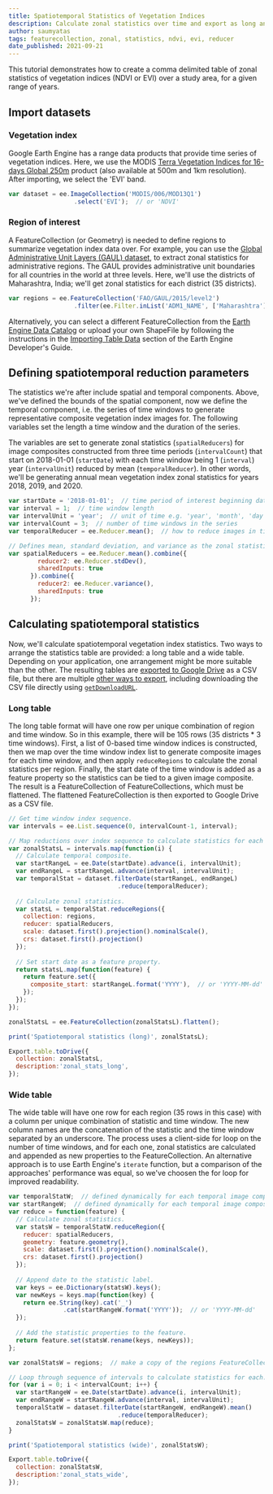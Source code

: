 ```yaml
---
title: Spatiotemporal Statistics of Vegetation Indices
description: Calculate zonal statistics over time and export as long and wide tables in common delimited format.
author: saumyatas
tags: featurecollection, zonal, statistics, ndvi, evi, reducer
date_published: 2021-09-21
---
```

<!--
Copyright 2021 The Google Earth Engine Community Authors

Licensed under the Apache License, Version 2.0 (the "License");
you may not use this file except in compliance with the License.
You may obtain a copy of the License at

    https://www.apache.org/licenses/LICENSE-2.0

Unless required by applicable law or agreed to in writing, software
distributed under the License is distributed on an "AS IS" BASIS,
WITHOUT WARRANTIES OR CONDITIONS OF ANY KIND, either express or implied.
See the License for the specific language governing permissions and
limitations under the License.
-->

This tutorial demonstrates how to create a comma delimited table of zonal
statistics of vegetation indices (NDVI or EVI) over a study area, for a given
range of years.

## Import datasets

### Vegetation index

Google Earth Engine has a range data products that provide time series of
vegetation indices. Here, we use the MODIS 
[Terra Vegetation Indices for 16-days Global 250m](https://developers.google.com/earth-engine/datasets/catalog/MODIS_006_MOD13Q1)
product (also available at 500m and 1km resolution). After importing, we select
the 'EVI' band.

```js
var dataset = ee.ImageCollection('MODIS/006/MOD13Q1')
                  .select('EVI');  // or 'NDVI'
```

### Region of interest 

A FeatureCollection (or Geometry) is needed to define regions to summarize
vegetation index data over. For example, you can use the
[Global Administrative Unit Layers (GAUL) dataset](https://developers.google.com/earth-engine/datasets/catalog/FAO_GAUL_2015_level2?hl=en),
to extract zonal statistics for administrative regions. The GAUL provides
administrative unit boundaries for all countries in the world at three levels.
Here, we'll use the districts of Maharashtra, India; we'll get zonal
statistics for each district (35 districts).

```js
var regions = ee.FeatureCollection('FAO/GAUL/2015/level2')
                  .filter(ee.Filter.inList('ADM1_NAME', ['Maharashtra']));
```

Alternatively, you can select a different FeatureCollection from the
[Earth Engine Data Catalog](https://developers.google.com/earth-engine/datasets)
or upload your own ShapeFile by following the instructions in the
[Importing Table Data](https://developers.google.com/earth-engine/guides/table_upload)
section of the Earth Engine Developer's Guide.

## Defining spatiotemporal reduction parameters

The statistics we're after include spatial and temporal components. Above,
we've defined the bounds of the spatial component, now we define the temporal
component, i.e. the series of time windows to generate representative composite
vegetation index images for. The following variables set the length a time
window and the duration of the series.

The variables are set to generate zonal statistics (`spatialReducers`) for
image composites constructed from three time periods (`intervalCount`) that
start on 2018-01-01 (`startDate`) with each time window being 1 (`interval`)
year (`intervalUnit`) reduced by mean (`temporalReducer`). In other words, we'll
be generating annual mean vegetation index zonal statistics for years 2018,
2019, and 2020.

```js
var startDate = '2018-01-01';  // time period of interest beginning date
var interval = 1;  // time window length
var intervalUnit = 'year';  // unit of time e.g. 'year', 'month', 'day'
var intervalCount = 3;  // number of time windows in the series
var temporalReducer = ee.Reducer.mean();  // how to reduce images in time window

// Defines mean, standard deviation, and variance as the zonal statistics.
var spatialReducers = ee.Reducer.mean().combine({
        reducer2: ee.Reducer.stdDev(),
        sharedInputs: true
      }).combine({
        reducer2: ee.Reducer.variance(),
        sharedInputs: true
      });
```

## Calculating spatiotemporal statistics

Now, we'll calculate spatiotemporal vegetation index statistics. Two ways to
arrange the statistics table are provided: a long table and a wide table.
Depending on your application, one arrangement might be more suitable than the
other. The resulting tables are
[exported to Google Drive](https://developers.google.com/earth-engine/guides/exporting#to-drive)
as a CSV file, but there are multiple
[other ways to export](https://developers.google.com/earth-engine/guides/exporting#exporting-tables-and-vector-data),
including downloading the CSV file directly using
[`getDownloadURL`](https://developers.google.com/earth-engine/apidocs/ee-featurecollection-getdownloadurl). 

### Long table

The long table format will have one row per unique combination of region and
time window. So in this example, there will be 105 rows
(35 districts * 3 time windows). First, a list of 0-based time window
indices is constructed, then we map over the time window index list to generate
composite images for each time window, and then apply `reduceRegions` to
calculate the zonal statistics per region. Finally, the start date of the
time window is added as a feature property so the statistics can be tied to
a given image composite. The result is a FeatureCollection of
FeatureCollections, which must be flattened. The flattened FeatureCollection is
then exported to Google Drive as a CSV file.

```js
// Get time window index sequence.
var intervals = ee.List.sequence(0, intervalCount-1, interval);

// Map reductions over index sequence to calculate statistics for each interval.
var zonalStatsL = intervals.map(function(i) {
  // Calculate temporal composite.
  var startRangeL = ee.Date(startDate).advance(i, intervalUnit);
  var endRangeL = startRangeL.advance(interval, intervalUnit);
  var temporalStat = dataset.filterDate(startRangeL, endRangeL)
                              .reduce(temporalReducer);
  
  // Calculate zonal statistics.
  var statsL = temporalStat.reduceRegions({
    collection: regions,
    reducer: spatialReducers,
    scale: dataset.first().projection().nominalScale(),
    crs: dataset.first().projection()
  });
  
  // Set start date as a feature property.
  return statsL.map(function(feature) {
    return feature.set({
      composite_start: startRangeL.format('YYYY'),  // or 'YYYY-MM-dd'
    });
  });
});

zonalStatsL = ee.FeatureCollection(zonalStatsL).flatten();

print('Spatiotemporal statistics (long)', zonalStatsL);

Export.table.toDrive({
  collection: zonalStatsL,
  description:'zonal_stats_long',
});
```

### Wide table

The wide table will have one row for each region (35 rows in this case) with
a column per unique combination of statistic and time window. The new column
names are the concatenation of the statistic and the time window separated
by an underscore. The process uses a client-side for loop on the number
of time windows, and for each one, zonal statistics are calculated and appended
as new properties to the FeatureCollection. An alternative approach is to use
Earth Engine's `iterate` function, but a comparison of the approaches'
performance was equal, so we've choosen the for loop for improved readability.

```js
var temporalStatW;  // defined dynamically for each temporal image composite
var startRangeW;  // defined dynamically for each temporal image composite
var reduce = function(feature) {
  // Calculate zonal statistics.
  var statsW = temporalStatW.reduceRegion({
    reducer: spatialReducers,
    geometry: feature.geometry(),
    scale: dataset.first().projection().nominalScale(),
    crs: dataset.first().projection()
  });
  
  // Append date to the statistic label.
  var keys = ee.Dictionary(statsW).keys();
  var newKeys = keys.map(function(key) {
    return ee.String(key).cat('_')
               .cat(startRangeW.format('YYYY'));  // or 'YYYY-MM-dd'
  });
  
  // Add the statistic properties to the feature.
  return feature.set(statsW.rename(keys, newKeys));
};

var zonalStatsW = regions;  // make a copy of the regions FeatureCollection

// Loop through sequence of intervals to calculate statistics for each.
for (var i = 0; i < intervalCount; i++) {
  var startRangeW = ee.Date(startDate).advance(i, intervalUnit);
  var endRangeW = startRangeW.advance(interval, intervalUnit);
  temporalStatW = dataset.filterDate(startRangeW, endRangeW).mean()
                              .reduce(temporalReducer);
  zonalStatsW = zonalStatsW.map(reduce);
}

print('Spatiotemporal statistics (wide)', zonalStatsW);

Export.table.toDrive({
  collection: zonalStatsW,
  description:'zonal_stats_wide',
});
```

